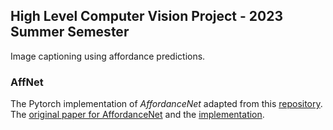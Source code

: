## High Level Computer Vision Project - 2023 Summer Semester

Image captioning using affordance predictions.

### AffNet

The Pytorch implementation of *AffordanceNet* adapted from this [repository](https://github.com/UW-Advanced-Robotics-Lab/pytorch-simple-affnet). The [original paper for AffordanceNet](https://arxiv.org/pdf/1709.07326.pdf) and the [implementation](https://github.com/nqanh/affordance-net).
